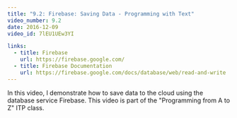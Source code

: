```yaml
---
title: "9.2: Firebase: Saving Data - Programming with Text"
video_number: 9.2
date: 2016-12-09
video_id: 7lEU1UEw3YI

links:
  - title: Firebase
    url: https://firebase.google.com/
  - title: Firebase Documentation
    url: https://firebase.google.com/docs/database/web/read-and-write
---
```


In this video, I demonstrate how to save data to the cloud using the database service Firebase. This video is part of the "Programming from A to Z" ITP class.